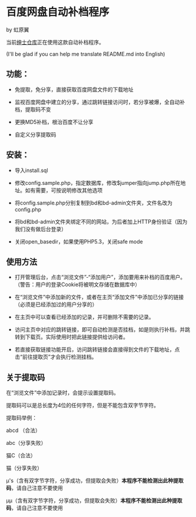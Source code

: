 # 百度网盘自动补档程序

by 虹原翼

当前[绅士仓库](http://galacg.me/)正在使用这款自动补档程序。



(I'll be glad if you can help me translate README.md into English)

## 功能：

- 免提取，免分享，直接获取百度网盘文件的下载地址

- 监视百度网盘中建立的分享，通过跳转链接访问时，若分享被爆，全自动补档，提取码不变

- 更换MD5补档，根治百度不让分享

- 自定义分享提取码

## 安装：

- 导入install.sql

- 修改config.sample.php，指定数据库，修改$jumper指向jump.php所在地址。如有需要，可按说明修改其他选项

- 将config.sample.php分别复制到bd和bd-admin文件夹，文件名改为config.php

- 将bd和bd-admin文件夹绑定不同的网站，为后者加上HTTP身份验证（因为我们没有做后台登录）

- 关闭open_basedir，如果使用PHP5.3，关闭safe mode

## 使用方法

- 打开管理后台，点击“浏览文件”-“添加用户”，添加要用来补档的百度用户。（警告：用户的登录Cookie将被明文存储在数据库中）

- 在“浏览文件”中添加新的文件，或者在主页“添加文件”中添加已分享的链接（必须是已经添加过的用户分享的）

- 在主页中可以查看已经添加的记录，并可删除不需要的记录。

- 访问主页中对应的跳转链接，即可自动检测是否挂档，如是则执行补档，并跳转到下载页。实际使用时把此链接提供给访问者。

- 若直接获取链接功能开启，访问跳转链接会直接得到文件的下载地址，点击“前往提取页”才会执行检测挂档。

## 关于提取码

在“浏览文件”中添加记录时，会提示设置提取码。

提取码可以是总长度为4位的任何字符，但是不能包含双字节字符。

提取码举例：

abcd （合法）

abc（分享失败）

猫C（合法）

猫（分享失败）

μ's（含有双字节字符，分享成功，但提取会失败）**本程序不能检测出此种提取码**，请自己注意不要使用

μμ（含有双字节字符，分享成功，但提取会失败）**本程序不能检测出此种提取码**，请自己注意不要使用
